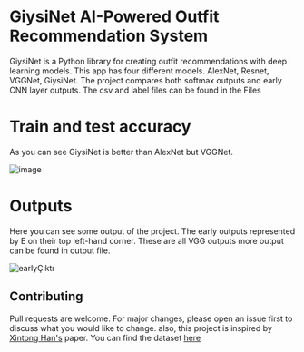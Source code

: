 # GiysiNet AI-Powered Outfit Recommendation System

GiysiNet is a Python library for creating outfit recommendations with deep learning models. This app has four different models. AlexNet, Resnet, VGGNet, GiysiNet.
The project compares both softmax outputs and early CNN layer outputs. The csv and label files can be found in the Files 

# Train and test accuracy

As you can see GiysiNet is better than AlexNet but VGGNet.

![image](https://user-images.githubusercontent.com/18538179/172023794-868e013d-bec7-4465-af2c-d2efbe9bdc46.png)




# Outputs 
Here you can see some output of the project. The early outputs represented by E on their top left-hand corner. These are all VGG outputs more output can be found in output file.

![earlyÇıktı](https://user-images.githubusercontent.com/18538179/172023740-6d9e12c3-0d94-4108-83c5-1860a4bac0fa.png)


## Contributing
Pull requests are welcome. For major changes, please open an issue first to discuss what you would like to change. also, this project is inspired by [Xintong Han's](https://arxiv.org/abs/1707.05691) paper. You can find the dataset [here](https://github.com/xthan/polyvore-dataset)
